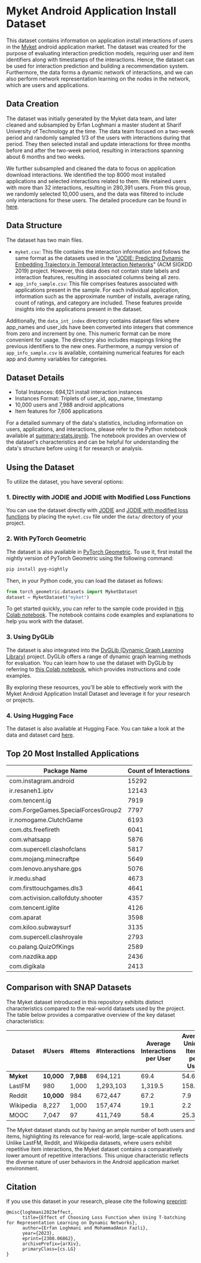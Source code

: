 # Myket Android Application Install Dataset

This dataset contains information on application install interactions of users in the [Myket](https://myket.ir/) android application market. The dataset was created for the purpose of evaluating interaction prediction models, requiring user and item identifiers along with timestamps of the interactions. Hence, the dataset can be used for interaction prediction and building a recommendation system. Furthermore, the data forms a dynamic network of interactions, and we can also perform network representation learning on the nodes in the network, which are users and applications.

## Data Creation

The dataset was initially generated by the Myket data team, and later cleaned and subsampled by Erfan Loghmani a master student at Sharif University of Technology at the time. The data team focused on a two-week period and randomly sampled 1/3 of the users with interactions during that period. They then selected install and update interactions for three months before and after the two-week period, resulting in interactions spanning about 6 months and two weeks.

We further subsampled and cleaned the data to focus on application download interactions. We identified the top 8000 most installed applications and selected interactions related to them. We retained users with more than 32 interactions, resulting in 280,391 users. From this group, we randomly selected 10,000 users, and the data was filtered to include only interactions for these users. The detailed procedure can be found in [here](create_data.ipynb).

## Data Structure

The dataset has two main files.

- `myket.csv`: This file contains the interaction information and follows the same format as the datasets used in the "[JODIE: Predicting Dynamic Embedding Trajectory in Temporal Interaction Networks](https://github.com/claws-lab/jodie)" (ACM SIGKDD 2019) project. However, this data does not contain state labels and interaction features, resulting in associated columns being all zero.
- `app_info_sample.csv`: This file comprises features associated with applications present in the sample. For each individual application, information such as the approximate number of installs, average rating, count of ratings, and category are included. These features provide insights into the applications present in the dataset.

Additionally, the `data_int_index` directory contains dataset files where app_names and user_ids have been converted into integers that commence from zero and increment by one. This numeric format can be more convenient for usage. The directory also includes mappings linking the previous identifiers to the new ones. Furthermore, a numpy version of `app_info_sample.csv` is available, containing numerical features for each app and dummy variables for categories.

## Dataset Details

- Total Instances: 694,121 install interaction instances
- Instances Format: Triplets of user_id, app_name, timestamp
- 10,000 users and 7,988 android applications
- Item features for 7,606 applications

For a detailed summary of the data's statistics, including information on users, applications, and interactions, please refer to the Python notebook available at [summary-stats.ipynb](summary-stats.ipynb). The notebook provides an overview of the dataset's characteristics and can be helpful for understanding the data's structure before using it for research or analysis.

## Using the Dataset

To utilize the dataset, you have several options:

### 1. Directly with JODIE and JODIE with Modified Loss Functions

You can use the dataset directly with [JODIE](https://github.com/claws-lab/jodie) and [JODIE with modified loss functions](https://github.com/erfanloghmani/effect-of-loss-function-tbatching) by placing the `myket.csv` file under the `data/` directory of your project.

### 2. With PyTorch Geometric

The dataset is also available in [PyTorch Geometric](https://pytorch-geometric.readthedocs.io/en/latest/generated/torch_geometric.datasets.MyketDataset.html). To use it, first install the nightly version of PyTorch Geometric using the following command:

```bash
pip install pyg-nightly
```

Then, in your Python code, you can load the dataset as follows:

```python
from torch_geometric.datasets import MyketDataset
dataset = MyketDataset("myket")
```

To get started quickly, you can refer to the sample code provided in [this Colab notebook](https://colab.research.google.com/drive/1dGqOu9akCcskI1NTFEVvFNmxznz4o-l7?usp=sharing). The notebook contains code examples and explanations to help you work with the dataset.

### 3. Using DyGLib

The dataset is also integrated into the [DyGLib (Dynamic Graph Learning Library)](https://github.com/yule-BUAA/DyGLib) project. DyGLib offers a range of dynamic graph learning methods for evaluation. You can learn how to use the dataset with DyGLib by referring to [this Colab notebook](https://colab.research.google.com/drive/1UV6DkoYerQfxyebt4QrUJhLgNZH0XPBl?usp=sharing), which provides instructions and code examples.

By exploring these resources, you'll be able to effectively work with the Myket Android Application Install Dataset and leverage it for your research or projects.

### 4. Using Hugging Face

The dataset is also available at Hugging Face. You can take a look at the data and dataset card [here](https://huggingface.co/datasets/erfanloghmani/myket-android-application-recommendation-dataset).

## Top 20 Most Installed Applications

| Package Name                       | Count of Interactions |
| ---------------------------------- | --------------------- |
| com.instagram.android              | 15292                 |
| ir.resaneh1.iptv                   | 12143                 |
| com.tencent.ig                     | 7919                  |
| com.ForgeGames.SpecialForcesGroup2 | 7797                  |
| ir.nomogame.ClutchGame             | 6193                  |
| com.dts.freefireth                 | 6041                  |
| com.whatsapp                       | 5876                  |
| com.supercell.clashofclans         | 5817                  |
| com.mojang.minecraftpe             | 5649                  |
| com.lenovo.anyshare.gps            | 5076                  |
| ir.medu.shad                       | 4673                  |
| com.firsttouchgames.dls3           | 4641                  |
| com.activision.callofduty.shooter  | 4357                  |
| com.tencent.iglite                 | 4126                  |
| com.aparat                         | 3598                  |
| com.kiloo.subwaysurf               | 3135                  |
| com.supercell.clashroyale          | 2793                  |
| co.palang.QuizOfKings              | 2589                  |
| com.nazdika.app                    | 2436                  |
| com.digikala                       | 2413                  |

## Comparison with SNAP Datasets

The Myket dataset introduced in this repository exhibits distinct characteristics compared to the real-world datasets used by the project. The table below provides a comparative overview of the key dataset characteristics:

| Dataset         | #Users           | #Items          | #Interactions | Average Interactions per User | Average Unique Items per User |
| --------------- | ---------------- | --------------- | ------------- | ----------------------------- | ----------------------------- |
| **Myket** | **10,000** | **7,988** | 694,121       | 69.4                          | 54.6                          |
| LastFM          | 980              | 1,000           | 1,293,103     | 1,319.5                       | 158.2                         |
| Reddit          | **10,000** | 984             | 672,447       | 67.2                          | 7.9                           |
| Wikipedia       | 8,227            | 1,000           | 157,474       | 19.1                          | 2.2                           |
| MOOC            | 7,047            | 97              | 411,749       | 58.4                          | 25.3                          |

The Myket dataset stands out by having an ample number of both users and items, highlighting its relevance for real-world, large-scale applications. Unlike LastFM, Reddit, and Wikipedia datasets, where users exhibit repetitive item interactions, the Myket dataset contains a comparatively lower amount of repetitive interactions. This unique characteristic reflects the diverse nature of user behaviors in the Android application market environment.

## Citation

If you use this dataset in your research, please cite the following [preprint](https://arxiv.org/abs/2308.06862):

```
@misc{loghmani2023effect,
      title={Effect of Choosing Loss Function when Using T-batching for Representation Learning on Dynamic Networks}, 
      author={Erfan Loghmani and MohammadAmin Fazli},
      year={2023},
      eprint={2308.06862},
      archivePrefix={arXiv},
      primaryClass={cs.LG}
}
```
